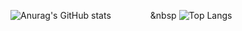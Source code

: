  
![Anurag's GitHub stats](https://github-readme-stats.vercel.app/api?username=whdgns9877&show_icons=true&theme=tokyonight) &nbsp;&nbsp;&nbsp;&nbsp;&nbsp;&nbsp;&nbsp;&nbsp;&nbsp;&nbsp;&nbsp;&nbsp;&nbsp;&nbsp;&nbsp;&nbsp ![Top Langs](https://github-readme-stats.vercel.app/api/top-langs/?username=whdgns9877&layout=compact&theme=tokyonight)
